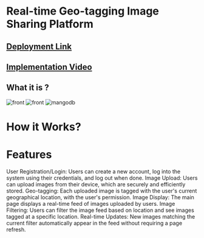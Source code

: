 # Real-time Geo-tagging Image Sharing Platform
## [Deployment Link](https://real-time-geo-tagging.vercel.app/)

## [Implementation  Video](https://drive.google.com/file/d/1g5gyY7FDS1hF1Ya_o1Beieie38-hOOJx/view?usp=sharing)

## What it is ?
![front](https://github.com/Shubhamtribhuvan8/Real-time-Geo-tagging/assets/106821254/ae9b0c8e-cc7f-44de-8c5a-413ea2365750)
![front](https://github.com/Shubhamtribhuvan8/Real-time-Geo-tagging/assets/106821254/70965825-88bc-402c-937e-daef7e7e98f2)
![mangodb](https://github.com/Shubhamtribhuvan8/Real-time-Geo-tagging/assets/106821254/c07f8f0f-71ba-47b2-94b8-be39d88595ca)


# How it Works?
# Features
User Registration/Login: Users can create a new account, log into the system using their credentials, and log out when done.
Image Upload: Users can upload images from their device, which are securely and efficiently stored.
Geo-tagging: Each uploaded image is tagged with the user's current geographical location, with the user's permission.
Image Display: The main page displays a real-time feed of images uploaded by users.
Image Filtering: Users can filter the image feed based on location and see images tagged at a specific location.
Real-time Updates: New images matching the current filter automatically appear in the feed without requiring a page refresh.
